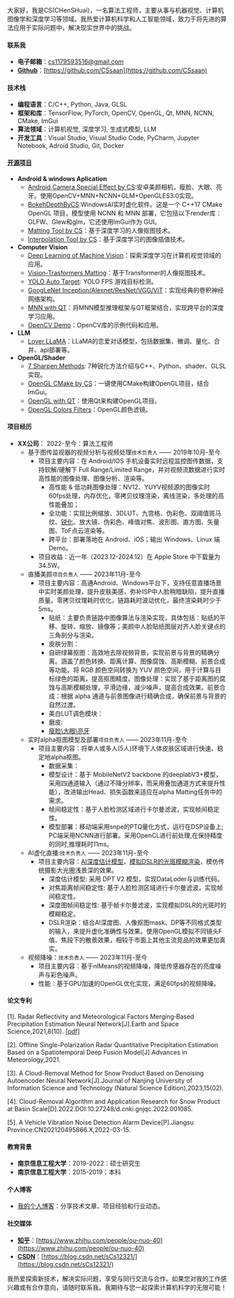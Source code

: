 大家好，我是CS(CHenSHuai)，一名算法工程师，主要从事与机器视觉、计算机图像学和深度学习等领域。我热爱计算机科学和人工智能领域，致力于将先进的算法应用于实际问题中，解决现实世界中的挑战。

#### 联系我

- **电子邮箱**：cs1179593516@gmail.com
- [**Github**](https://github.com/CSsaan)：[https://github.com/CSsaan](https://github.com/CSsaan)

#### 技术栈

- **编程语言**：C/C++, Python, Java, GLSL
- **框架和库**：TensorFlow, PyTorch, OpenCV, OpenGL, Qt, MNN, NCNN, CMake, ImGui
- **算法领域**：计算机视觉,  深度学习, 生成式模型, LLM
- **开发工具**：Visual Studio, Visual Studio Code, PyCharm, Jupyter Notebook, Adroid Studio, Git, Docker

#### [**开源项目**](/my/open-sources/)

- **Android & windows Aplication**
  - [Android Camera Special Effect by CS](https://github.com/CSsaan/Camera-Special-Effect-Face-Reshape):安卓美颜相机，瘦脸、大眼、亮牙。使用OpenCV+MNN+NCNN+GLM+OpenGLES3.0实现。
  - [BokehDepthByCS](https://github.com/CSsaan/BokehDepthByCS):WindowsAI实时虚化软件。这是一个 C++17 CMake OpenGL 项目，模型使用 NCNN 和 MNN 部署，它包括以下render库：GLFW、Glew和glm，它还使用ImGui作为 GUI。
  - [Matting Tool by CS](https://blog.csdn.net/sCs12321/article/details/124331491)：基于深度学习的人像抠图技术。
  - [Interpolation Tool by CS](https://blog.csdn.net/sCs12321/article/details/124550893)：基于深度学习的图像插值技术。
- **Computer Vision**
  - [Deep Learning of Machine Vision](https://github.com/CSsaan/Deep-learning-of-machine-vision)：探索深度学习在计算机视觉领域的应用。
  - [Vision-Trasformers Matting](https://github.com/CSsaan/EMA-ViTMatting#ema-vitmatting)：基于Transformer的人像抠图技术。
  - [YOLO Auto Target](https://github.com/CSsaan/YOLO_AutoTarget): YOLO FPS 游戏目标检测。
  - [GoogLeNet Inception/Alexnet/ResNet/VGG/ViT](https://github.com/CSsaan/EMA-GoogLeNet/tree/main)：实现经典的卷积神经网络架构。
  - [MNN with QT](https://github.com/CSsaan/qtMnn)：将MNN模型推理框架与QT框架结合，实现跨平台的深度学习应用。
  - [OpenCV Demo](https://github.com/CSsaan/OpenCVtest)：OpenCV库的示例代码和应用。
- **LLM**
  - [Lover LLaMA](https://gitee.com/cehs/lover_llama)：LLaMA的恋爱对话模型，包括数据集、微调、量化、合并、api部署等。
- **OpenGL/Shader**
  - [7 Sharpen Methods](https://blog.csdn.net/sCs12321/article/details/129459772): 7种锐化方法介绍与C++、Python、shader、GLSL实现。
  - [OpenGL CMake by CS](https://github.com/CSsaan/OpenGL_CMake_CS)：一键使用CMake构建OpenGL项目，结合ImGui。
  - [OpenGL with QT](https://github.com/CSsaan/HelloOpenGL)：使用Qt来构建OpenGL项目。
  - [OpenGL Colors Filters](https://github.com/CSsaan/OpenGL-colors-filters)：OpenGL颜色滤镜。
  
#### 项目经历

- **XX公司**： 2022-至今：算法工程师
  - 基于图传监视器的视频分析与视频处理`技术负责人`   ——   2019年10月-至今
    - 项目主要内容：在 Android/IOS 手机设备实时远程监控图传数据，支持软解/硬解下 Full Range/Limited Range，并对视频流数据进行实时高性能的图像处理、图像分析、渲染等。
      - 高性能 & 低功耗图像处理：NV12、YUYV视频源的图像实时60fps处理，内存优化，零拷贝纹理渲染，离线渲染，多处理的高性能叠加；
      - 全功能：实现比例缩放、3DLUT、九宫格、伪彩色、双阈值斑马纹、[锐化](https://blog.csdn.net/sCs12321/article/details/129459772)、放大镜、伪彩色、峰值对焦、波形图、直方图、矢量图、ToF点云渲染等。
      - 跨平台：部署落地在 Android、iOS；输出 Windows、Linux 端 Demo。
    - 项目收益：近一年（2023.12-2024.12）在 Apple Store 中下载量为34.5W。
  - 直播美颜`项目负责人`   ——   2023年11月-至今
    - 项目主要内容：高通Android、Windows平台下，支持任意直播场景中实时美颜处理，提升皮肤美感，弥补ISP中人脸稍暗缺陷，提升直播质量。零拷贝纹理耗时优化，链路耗时波动优化，最终渲染耗时少于5ms。
      - 贴纸：主要负责链路中图像算法与渲染实现，具体包括：贴纸的平移、旋转、缩放、镜像等；美颜中人脸贴纸图层对齐人脸关键点的三角剖分与渲染。
      - 皮肤分割：
      - 自研绿幕抠图：高效地去除视频背景，实现前景与背景的精确分离。涵盖了颜色转换、距离计算、图像腐蚀、高斯模糊、前景合成等功能。将 RGB 颜色空间转换为 YUV 颜色空间，用于计算与目标绿色的距离，提高抠图精度。图像处理：实现了基于距离图的腐蚀与高斯模糊处理，平滑边缘，减少噪声，提高合成效果。前景合成：根据 alpha 通道与前景图像进行精确合成，确保前景与背景的自然过渡。
      - 美白LUT调色模块：
      - 磨皮:
      - [瘦脸\大眼\亮牙](https://github.com/CSsaan/Camera-Special-Effect-Face-Reshape)
  - 实时alpha抠图模型及部署`项目负责人`   ——   2023年11月-至今
    - 项目主要内容：将单人或多人(5人)环境下人体皮肤区域进行快速、稳定地alpha抠图。
      - 数据采集：
      - 模型设计：基于 MobileNetV2 backbone 的deeplabV3+模型，采用四通道输入（通过不降分辨率，而采用叠加通道方式来提升性能），改进输出Head、损失函数来适应在alpha Matting任务中的需求。
      - 帧间稳定性：基于人脸检测区域进行卡尔曼滤波，实现帧间稳定性。
      - 模型部署：移动端采用snpe的PTQ量化方式，运行在DSP设备上; PC端采用NCNN进行部署。采用OpenCL进行前处理,在保持精度的同时,推理耗时11ms。
  - AI虚化直播:`技术负责人`   ——   2023年11月-至今
    - 项目主要内容：[AI深度估计模型](https://github.com/CSsaan/GitPod_Python/tree/main/Depth-Anything-V2-with-OpenGLBokeh-ONNX)，[模拟DSLR的光斑模糊渲染](https://blog.csdn.net/sCs12321/article/details/143893389)，模仿传统摄影大光圈浅景深的效果。
      - 深度估计模型: 采用 DPT V2 模型，实现DataLoder与训练代码。
      - 对焦距离帧间稳定性: 基于人脸检测区域进行卡尔曼滤波，实现帧间稳定性。
      - 深度图帧间稳定性: 基于帧卡尔曼滤波，实现模拟DSLR的光斑时的模糊稳定。
      - DSLR渲染：结合AI深度图、人像抠图mask、DP等不同格式类型的输入，来提升虚化准确性与效果。使用OpenGL模拟不同镜头F值、焦段下的散景效果，相较于市面上其他主流竞品的效果更加真实。
  - 视频降噪：`技术负责人`   ——   2023年11月-至今
    - 项目主要内容：基于nlMeans的视频降噪，降低传感器存在的亮度噪声与彩色噪声。
    - 性能：基于GPU加速的OpenGL优化实现，满足60fps的视频降噪。

#### 论文专利

[1]. Radar Reflectivity and Meteorological Factors Merging‐Based Precipitation Estimation Neural Network[J].Earth and Space Science,2021,8(10). [[pdf]](https://agupubs.onlinelibrary.wiley.com/doi/pdf/10.1029/2021EA001811)

[2]. Offline Single-Polarization Radar Quantitative Precipitation Estimation Based on a Spatiotemporal Deep Fusion Model[J].Advances in Meteorology,2021.

[3]. A Cloud-Removal Method for Snow Product Based on Denoising Autoencoder Neural Network[J].Journal of Nanjing University of Information Science and Technology (Natural Science Edition),2023,15(02).

[4]. Cloud-Removal Algorithm and Application Research for Snow Product at Basin Scale[D].2022.DOI:10.27248/d.cnki.gnjqc.2022.001085.

[5]. A Vehicle Vibration Noise Detection Alarm Device[P].Jiangsu Province:CN202120495866.X,2022-03-15.

#### 教育背景

- **南京信息工程大学**：2019-2022：硕士研究生
- **南京信息工程大学**：2015-2019：本科

#### 个人博客

- [我的个人博客](https://www.csblog.site/)：分享技术文章、项目经验和行业动态。

#### 社交媒体

- [**知乎**](https://www.zhihu.com/people/ou-nuo-40)：[https://www.zhihu.com/people/ou-nuo-40](https://www.zhihu.com/people/ou-nuo-40)
- [**CSDN**](https://blog.csdn.net/sCs12321/)：[https://blog.csdn.net/sCs12321/](https://blog.csdn.net/sCs12321/)

我热爱探索新技术，解决实际问题，享受与同行交流与合作。如果您对我的工作感兴趣或有合作意向，请随时联系我。我期待与您一起探索计算机科学的无限可能！
